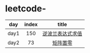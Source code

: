 # leetcode-
| day | index | title |
| :----:| :----: | :----: |
| day1| 150 | [逆波兰表达式求值](https://github.com/Mochimo-mo/leetcode-/blob/main/150.%E9%80%86%E6%B3%A2%E5%85%B0%E8%A1%A8%E8%BE%BE%E5%BC%8F%E6%B1%82%E5%80%BC)|
| day2| 73 | [矩阵置零](https://github.com/Mochimo-mo/leetcode-/blob/main/150.%E9%80%86%E6%B3%A2%E5%85%B0%E8%A1%A8%E8%BE%BE%E5%BC%8F%E6%B1%82%E5%80%BC)|

